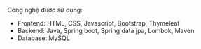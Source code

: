 Công nghệ được sử dụng:
+ Frontend: HTML, CSS, Javascript, Bootstrap, Thymeleaf
+ Backend: Java, Spring boot, Spring data jpa, Lombok, Maven
+ Database: MySQL
